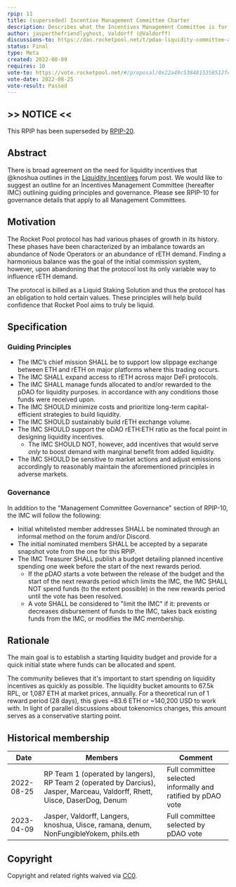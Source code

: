 ```yaml
---
rpip: 11
title: (superseded) Incentive Management Committee Charter
description: Describes what the Incentives Management Committee is for and how it will execute
author: jasperthefriendlyghost, Valdorff (@Valdorff)
discussions-to: https://dao.rocketpool.net/t/pdao-liquidity-committee-and-budget-proposal/895
status: Final
type: Meta
created: 2022-08-09
requires: 10
vote-to: https://vote.rocketpool.net/#/proposal/0x22a49c5384815358512fc8092da06f8f7e129fec6613a38f916ee8b17703014c
vote-date: 2022-08-25
vote-result: Passed
---
```


## \>\> NOTICE <<
This RPIP has been superseded by [RPIP-20](RPIP-20.md).

## Abstract
There is broad agreement on the need for liquidity incentives that @knoshua outlines in the
[Liquidity Incentives](https://dao.rocketpool.net/t/liquidity-incentives) forum post. We would like
to suggest an outline for an Incentives Management Committee (hereafter IMC) outlining guiding
principles and governance. Please see RPIP-10 for governance details that apply to all Management
Committees.

## Motivation
The Rocket Pool protocol has had various phases of growth in its history. These phases have been
characterized by an imbalance towards an abundance of Node Operators or an abundance of rETH demand.
Finding a harmonious balance was the goal of the initial commission system, however, upon abandoning
that the protocol lost its only variable way to influence rETH demand.

The protocol is billed as a Liquid Staking Solution and thus the protocol has an obligation to hold
certain values. These principles will help build confidence that Rocket Pool aims to truly be liquid.

## Specification

### Guiding Principles
- The IMC’s chief mission SHALL be to support low slippage exchange between ETH and rETH on
  major platforms where this trading occurs.
- The IMC SHALL expand access to rETH across major DeFi protocols.
- The IMC SHALL manage funds allocated to and/or rewarded to the pDAO for liquidity purposes.
  in accordance with any conditions those funds were received upon.
- The IMC SHOULD minimize costs and prioritize long-term capital-efficient strategies to build
  liquidity.
- The IMC SHOULD sustainably build rETH exchange volume.
- The IMC SHOULD support the oDAO rETH:ETH ratio as the focal point in designing liquidity
  incentives.
  - The IMC SHOULD NOT, however, add incentives that would serve _only_ to boost demand with
    marginal benefit from added liquidity.
- The IMC SHOULD be sensitive to market actions and adjust emissions accordingly to reasonably 
  maintain the aforementioned principles in adverse markets.

### Governance
In addition to the "Management Committee Governance" section of RPIP-10, the IMC will follow the
following:
- Initial whitelisted member addresses SHALL be nominated through an informal method on the forum
  and/or Discord.
- The initial nominated members SHALL be accepted by a separate snapshot vote from the one for this
  RPIP.
- The IMC Treasurer SHALL publish a budget detailing planned incentive spending one week before the 
  start of the next rewards period.
  - If the pDAO starts a vote between the release of the budget and the start of the next rewards 
  period which limits the IMC, the IMC SHALL NOT spend funds (to the extent possible) in the new
  rewards period until the vote has been resolved.
  - A vote SHALL be considered to "limit the IMC" if it: prevents or decreases disbursement of funds
  to the IMC, takes back existing funds from the IMC, or modifies the IMC membership.

## Rationale
The main goal is to establish a starting liquidity budget and provide for a quick initial state
where funds can be allocated and spent.

The community believes that it's important to start spending on liquidity incentives as quickly as
possible. The liquidity bucket amounts to 67.5k RPL, or 1,087 ETH at market prices, annually. For a
theoretical run of 1 reward period (28 days), this gives  ~83.6 ETH or ~140,200 USD to work with. In
light of parallel discussions about tokenomics changes, this amount serves as a conservative
starting point.

## Historical membership
| Date       | Members                                                                                                                      | Comment                                                      |
|------------|------------------------------------------------------------------------------------------------------------------------------|--------------------------------------------------------------|
| 2022-08-25 | RP Team 1 (operated by langers), RP Team 2 (operated by Darcius), Jasper, Marceau, Valdorff, Rhett, Uisce, DaserDog, Denum   | Full committee selected informally and ratified by pDAO vote |
| 2023-04-09 | Jasper, Valdorff, Langers, knoshua, Uisce, ramana, denum, NonFungibleYokem, phils.eth                                        | Full committee selected by pDAO vote                         |

## Copyright
Copyright and related rights waived via [CC0](https://creativecommons.org/publicdomain/zero/1.0/).
